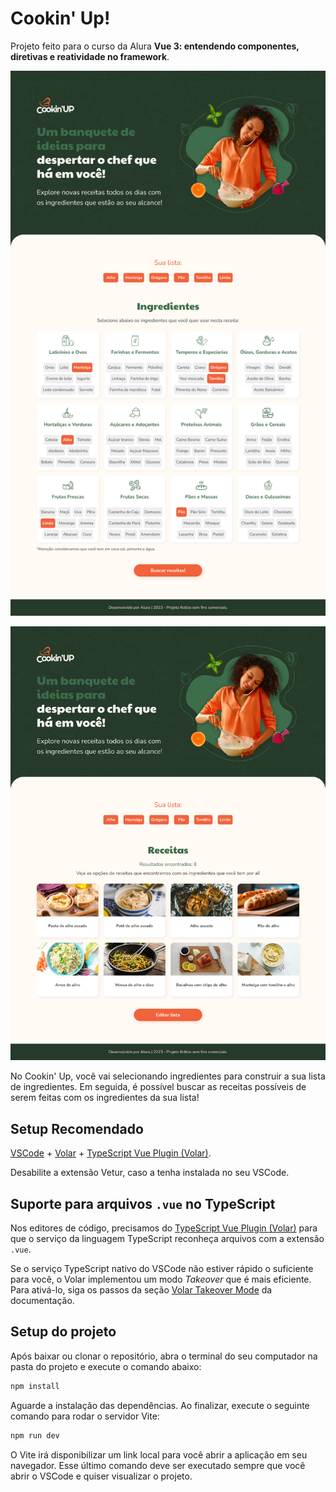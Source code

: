 # Cookin' Up!

Projeto feito para o curso da Alura **Vue 3: entendendo componentes, diretivas e reatividade no framework**.

![Imagem da primeira página do projeto, exportada do Figma.](./homepage.png)

![Imagem da segunda página do projeto, exportada do Figma.](./receitas.png)

No Cookin' Up, você vai selecionando ingredientes para construir a sua lista de ingredientes. Em seguida, é possível buscar as receitas possíveis de serem feitas com os ingredientes da sua lista!

## Setup Recomendado

[VSCode](https://code.visualstudio.com/) + [Volar](https://marketplace.visualstudio.com/items?itemName=Vue.volar) + [TypeScript Vue Plugin (Volar)](https://marketplace.visualstudio.com/items?itemName=Vue.vscode-typescript-vue-plugin).

Desabilite a extensão Vetur, caso a tenha instalada no seu VSCode.

## Suporte para arquivos `.vue` no TypeScript

Nos editores de código, precisamos do [TypeScript Vue Plugin (Volar)](https://marketplace.visualstudio.com/items?itemName=Vue.vscode-typescript-vue-plugin) para que o serviço da linguagem TypeScript reconheça arquivos com a extensão `.vue`.

Se o serviço TypeScript nativo do VSCode não estiver rápido o suficiente para você, o Volar implementou um modo *Takeover* que é mais eficiente. Para ativá-lo, siga os passos da seção [Volar Takeover Mode](https://vuejs.org/guide/typescript/overview.html#volar-takeover-mode) da documentação.

## Setup do projeto

Após baixar ou clonar o repositório, abra o terminal do seu computador na pasta do projeto e execute o comando abaixo:

```sh
npm install
```

Aguarde a instalação das dependências. Ao finalizar, execute o seguinte comando para rodar o servidor Vite:

```sh
npm run dev
```

O Vite irá disponibilizar um link local para você abrir a aplicação em seu navegador. Esse último comando deve ser executado sempre que você abrir o VSCode e quiser visualizar o projeto.